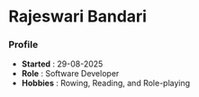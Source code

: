 # Rajeswari Bandari

### Profile
- **Started** : 29-08-2025
- **Role**    : Software Developer
- **Hobbies** : Rowing, Reading, and Role-playing